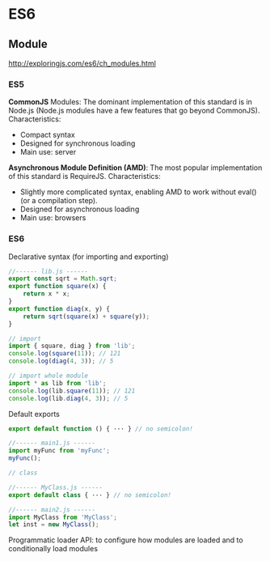# ES6

## Module

http://exploringjs.com/es6/ch_modules.html

### ES5
**CommonJS** Modules: The dominant implementation of this standard is in Node.js (Node.js modules have a few features that go beyond CommonJS). Characteristics:
- Compact syntax
- Designed for synchronous loading
- Main use: server

**Asynchronous Module Definition (AMD)**: The most popular implementation of this standard is RequireJS. Characteristics:
- Slightly more complicated syntax, enabling AMD to work without eval() (or a compilation step).
- Designed for asynchronous loading
- Main use: browsers

### ES6
Declarative syntax (for importing and exporting)

```js
//------ lib.js ------
export const sqrt = Math.sqrt;
export function square(x) {
    return x * x;
}
export function diag(x, y) {
    return sqrt(square(x) + square(y));
}

// import
import { square, diag } from 'lib';
console.log(square(11)); // 121
console.log(diag(4, 3)); // 5

// import whole module
import * as lib from 'lib';
console.log(lib.square(11)); // 121
console.log(lib.diag(4, 3)); // 5
```

Default exports
```js
export default function () { ··· } // no semicolon!

//------ main1.js ------
import myFunc from 'myFunc';
myFunc();

// class

//------ MyClass.js ------
export default class { ··· } // no semicolon!

//------ main2.js ------
import MyClass from 'MyClass';
let inst = new MyClass();
```

Programmatic loader API: to configure how modules are loaded and to conditionally load modules